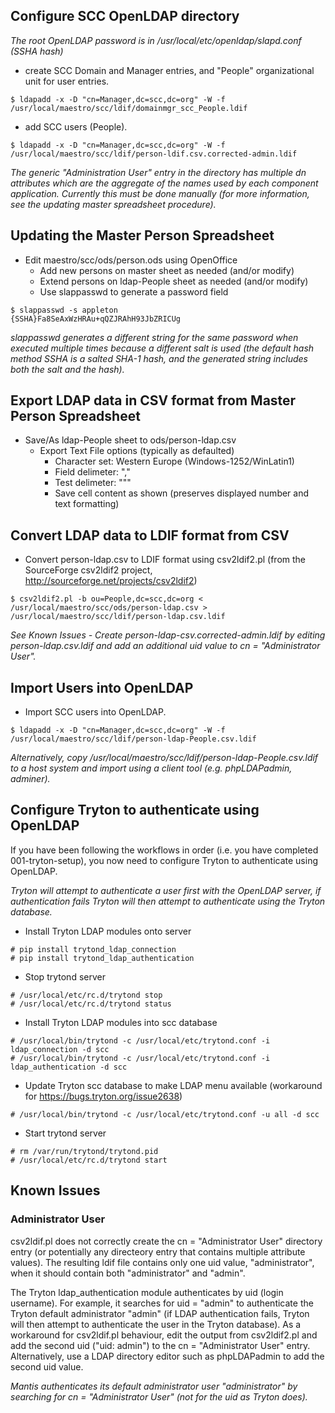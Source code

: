 ## Configure SCC OpenLDAP directory

*The root OpenLDAP password is in /usr/local/etc/openldap/slapd.conf (SSHA hash)*

* create SCC Domain and Manager entries, and "People" organizational unit for user entries.

```
$ ldapadd -x -D "cn=Manager,dc=scc,dc=org" -W -f /usr/local/maestro/scc/ldif/domainmgr_scc_People.ldif
```    

* add SCC users (People).

```
$ ldapadd -x -D "cn=Manager,dc=scc,dc=org" -W -f /usr/local/maestro/scc/ldif/person-ldif.csv.corrected-admin.ldif
```    

*The generic "Administration User" entry in the directory has multiple dn attributes which are the aggregate of the names used by each component application. Currently this must be done manually (for more information, see the updating master spreadsheet procedure).*

## Updating the Master Person Spreadsheet

* Edit maestro/scc/ods/person.ods using OpenOffice
    * Add new persons on master sheet as needed (and/or modify)
    * Extend persons on ldap-People sheet as needed (and/or modify)
    * Use slappasswd to generate a password field

    
```
$ slappasswd -s appleton
{SSHA}Fa8SeAxWzHRAu+qQZJRAhH93JbZRICUg
```

*slappasswd generates a different string for the same password when executed multiple times because a different salt is used (the  default hash method SSHA is a salted SHA-1 hash, and the generated string includes both the salt and the hash).*
    
## Export LDAP data in CSV format from Master Person Spreadsheet

* Save/As ldap-People sheet to ods/person-ldap.csv
    * Export Text File options (typically as defaulted)
        * Character set: Western Europe (Windows-1252/WinLatin1)
        * Field delimeter: ","
        * Test delimeter: """
        * Save cell content as shown (preserves displayed number and text formatting)


## Convert LDAP data to LDIF format from CSV

* Convert person-ldap.csv to LDIF format using csv2ldif2.pl (from the SourceForge csv2ldif2 project, http://sourceforge.net/projects/csv2ldif2)

```
$ csv2ldif2.pl -b ou=People,dc=scc,dc=org < /usr/local/maestro/scc/ods/person-ldap.csv > /usr/local/maestro/scc/ldif/person-ldap.csv.ldif
```
    
*See Known Issues - Create person-ldap-csv.corrected-admin.ldif by editing person-ldap.csv.ldif and add an additional uid value to cn = "Administrator User".*

## Import Users into OpenLDAP

* Import SCC users into OpenLDAP.

```
$ ldapadd -x -D "cn=Manager,dc=scc,dc=org" -W -f /usr/local/maestro/scc/ldif/person-ldap-People.csv.ldif
```
    

*Alternatively, copy /usr/local/maestro/scc/ldif/person-ldap-People.csv.ldif to a host system and import using a client tool (e.g. phpLDAPadmin, adminer).*

## Configure Tryton to authenticate using OpenLDAP

If you have been following the workflows in order (i.e. you have completed 001-tryton-setup), you now need to configure Tryton to authenticate using OpenLDAP.

*Tryton will attempt to authenticate a user first with the OpenLDAP server, if authentication fails Tryton will then attempt to authenticate using the Tryton database.*

* Install Tryton LDAP modules onto server

```
# pip install trytond_ldap_connection
# pip install trytond_ldap_authentication
```

* Stop trytond server

```
# /usr/local/etc/rc.d/trytond stop
# /usr/local/etc/rc.d/trytond status
```

* Install Tryton LDAP modules into scc database

```
# /usr/local/bin/trytond -c /usr/local/etc/trytond.conf -i ldap_connection -d scc
# /usr/local/bin/trytond -c /usr/local/etc/trytond.conf -i ldap_authentication -d scc
```

* Update Tryton scc database to make LDAP menu available (workaround for https://bugs.tryton.org/issue2638)

```
# /usr/local/bin/trytond -c /usr/local/etc/trytond.conf -u all -d scc
```

* Start trytond server

```
# rm /var/run/trytond/trytond.pid
# /usr/local/etc/rc.d/trytond start
```

## Known Issues

### Administrator User

csv2ldif.pl does not correctly create the cn = "Administrator User" directory entry (or potentially any directeory entry that contains multiple attribute values). The resulting ldif file contains only one uid value, "administrator", when it should contain both "administrator" and "admin".
    
The Tryton ldap_authentication module authenticates by uid (login username). For example, it searches for uid = "admin" to authenticate the Tryton default administrator "admin" (if LDAP authentication fails, Tryton will then attempt to authenticate the user in the Tryton database). As a workaround for csv2ldif.pl behaviour, edit the output from csv2ldif2.pl and add the second uid ("uid: admin") to the cn = "Administrator User" entry. Alternatively, use a LDAP directory editor such as phpLDAPadmin to add the second uid value.
 
*Mantis authenticates its default administrator user "administrator" by searching for cn = "Administrator User" (not for the uid as Tryton does).*
